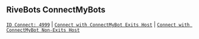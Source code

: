 ## RiveBots ConnectMyBots


[`ID Connect: 4999`](http://connectmybots.co.uk/create?id=4999)
| [`Connect with ConnectMyBot Exits Host`](http://connectmybots.co.uk/create?id=4999&exits=yes)
| [`Connect with ConnectMyBot Non-Exits Host`](http://connectmybots.co.uk/create?id=4999&exits=yes)
